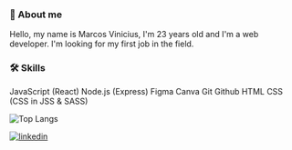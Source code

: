 ### 🚀 About me

Hello, my name is Marcos Vinicius, I'm 23 years old and I'm a web developer. I'm looking for my first job in the field.

### 🛠 Skills

JavaScript (React)
Node.js (Express)
Figma
Canva
Git 
Github 
HTML
CSS (CSS in JSS & SASS)

![Top Langs](https://github-readme-stats.vercel.app/api/top-langs/?username=mviniciussb&layout=compact)


[![linkedin](https://img.shields.io/badge/linkedin-0A66C2?style=for-the-badge&logo=linkedin&logoColor=white)](https://www.linkedin.com/in/mviniciussb/ )
